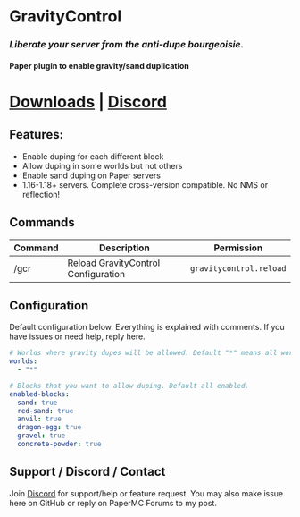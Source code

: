 # GravityControl
### ***Liberate your server from the anti-dupe bourgeoisie.***
#### Paper plugin to enable gravity/sand duplication
# [Downloads](https://github.com/sulu5890/GravityControl/releases) | [Discord](https://discord.gg/TNvq9y7esy)

## **Features:**

* Enable duping for each different block
* Allow duping in some worlds but not others
* Enable sand duping on Paper servers
* 1.16-1.18+ servers. Complete cross-version compatible. No NMS or reflection!

## **Commands**

| Command | Description                         | Permission              |
|---------|-------------------------------------|-------------------------|
| /gcr    | Reload GravityControl Configuration | `gravitycontrol.reload` |

## **Configuration**

Default configuration below. Everything is explained with comments. If you have issues or need help, reply here.

```yaml
# Worlds where gravity dupes will be allowed. Default "*" means all worlds.
worlds:
  - "*"

# Blocks that you want to allow duping. Default all enabled.
enabled-blocks:
  sand: true
  red-sand: true
  anvil: true
  dragon-egg: true
  gravel: true
  concrete-powder: true
```

## Support / Discord / Contact

Join [Discord](https://discord.gg/TNvq9y7esy) for support/help or feature request. You may also make issue here on
GitHub or reply on PaperMC Forums to my post.
